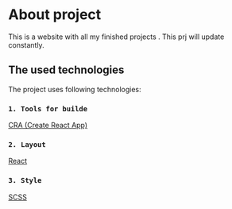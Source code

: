 # About project

This is a website with all my finished projects . This prj will update constantly.

## The used technologies

The project uses following technologies:

### `1. Tools for builde`

[CRA (Create React App)](https://create-react-app.dev/) 

### `2. Layout`

[React](https://react.dev/) 

### `3. Style`

[SCSS](https://sass-lang.com/) 

